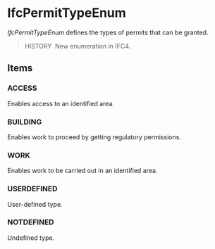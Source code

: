 # IfcPermitTypeEnum

_IfcPermitTypeEnum_ defines the types of permits that can be granted.

> HISTORY&nbsp; New enumeration in IFC4.

## Items

### ACCESS
Enables access to an identified area.

### BUILDING
Enables work to proceed by getting regulatory permissions.

### WORK
Enables work to be carried out in an identified area.

### USERDEFINED
User-defined type.

### NOTDEFINED
Undefined type.
